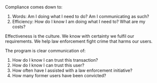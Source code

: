 Compliance comes down to:
1. Words: Am I doing what I need to do? Am I communicating as such?
2. Efficiency: How do I know I am doing what I need to? What are my costs?

Effectiveness is the culture. We know with certainty we fulfil our requirements. We help law enforcement fight crime that harms our users.

The program is clear communication of:
1. How do I know I can trust this transaction?
2. How do I know I can trust this user?
3. How often have I assisted with a law enforcement initiative?
4. How many former users have been convicted?
